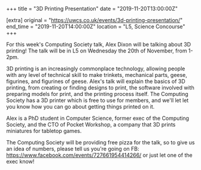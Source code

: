 +++
title = "3D Printing Presentation"
date = "2019-11-20T13:00:00Z"

[extra]
original = "https://uwcs.co.uk/events/3d-printing-presentation/"    
end_time = "2019-11-20T14:00:00Z"
location = "L5, Science Concourse"
+++

For this week's Computing Society talk, Alex Dixon will be talking about 3D printing\! The talk will be in L5 on Wednesday the 20th of November, from 1-2pm.

3D printing is an increasingly commonplace technology, allowing people with any level of technical skill to make trinkets, mechanical parts, geese, figurines, and figurines of geese. Alex's talk will explain the basics of 3D printing, from creating or finding designs to print, the software involved with preparing models for print, and the printing process itself. The Computing Society has a 3D printer which is free to use for members, and we'll let let you know how you can go about getting things printed on it.

Alex is a PhD student in Computer Science, former exec of the Computing Society, and the CTO of Pocket Workshop, a company that 3D prints miniatures for tabletop games.

The Computing Society will be providing free pizza for the talk, so to give us an idea of numbers, please tell us you're going on FB: https://www.facebook.com/events/727661954414266/ or just let one of the exec know\!

